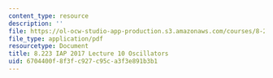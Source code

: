 ```yaml
---
content_type: resource
description: ''
file: https://ol-ocw-studio-app-production.s3.amazonaws.com/courses/8-223-classical-mechanics-ii-january-iap-2017/6704400f8f3fc927c95ca3f3e891b3b1_MIT8_223IAP17_Lec10.pdf
file_type: application/pdf
resourcetype: Document
title: 8.223 IAP 2017 Lecture 10 Oscillators
uid: 6704400f-8f3f-c927-c95c-a3f3e891b3b1
---
```

